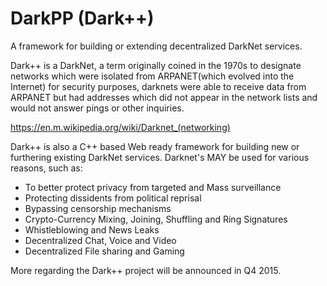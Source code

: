 DarkPP (Dark++)
===========

A framework for building or extending decentralized DarkNet services.

Dark++ is a DarkNet, a term originally coined in the 1970s to designate networks which were isolated from ARPANET(which evolved into the Internet) for security purposes, darknets were able to receive data from ARPANET but had addresses which did not appear in the network lists and would not answer pings or other inquiries.

https://en.m.wikipedia.org/wiki/Darknet_(networking)

Dark++ is also a C++ based Web ready framework for building new or furthering existing DarkNet services.
Darknet's MAY be used for various reasons, such as:

* To better protect privacy from targeted and Mass surveillance
* Protecting dissidents from political reprisal
* Bypassing censorship mechanisms
* Crypto-Currency Mixing, Joining, Shuffling and Ring Signatures
* Whistleblowing and News Leaks
* Decentralized Chat, Voice and Video
* Decentralized File sharing and Gaming

More regarding the Dark++ project will be announced in Q4 2015.
